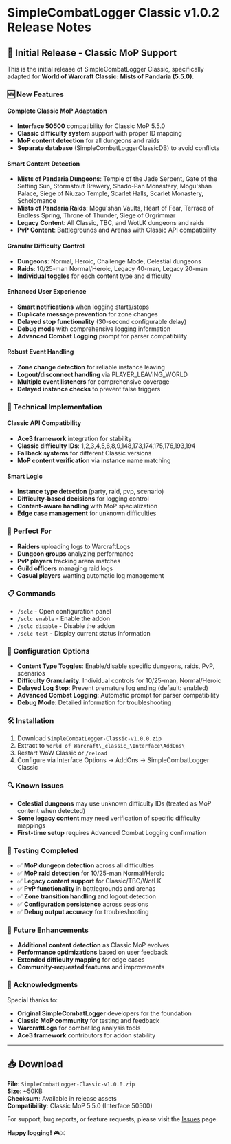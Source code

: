 # SimpleCombatLogger Classic v1.0.2 Release Notes

## 🎉 Initial Release - Classic MoP Support

This is the initial release of SimpleCombatLogger Classic, specifically adapted for **World of Warcraft Classic: Mists of Pandaria (5.5.0)**.

### 🆕 New Features

#### **Complete Classic MoP Adaptation**
- **Interface 50500** compatibility for Classic MoP 5.5.0
- **Classic difficulty system** support with proper ID mapping
- **MoP content detection** for all dungeons and raids
- **Separate database** (SimpleCombatLoggerClassicDB) to avoid conflicts

#### **Smart Content Detection**
- **Mists of Pandaria Dungeons**: Temple of the Jade Serpent, Gate of the Setting Sun, Stormstout Brewery, Shado-Pan Monastery, Mogu'shan Palace, Siege of Niuzao Temple, Scarlet Halls, Scarlet Monastery, Scholomance
- **Mists of Pandaria Raids**: Mogu'shan Vaults, Heart of Fear, Terrace of Endless Spring, Throne of Thunder, Siege of Orgrimmar
- **Legacy Content**: All Classic, TBC, and WotLK dungeons and raids
- **PvP Content**: Battlegrounds and Arenas with Classic API compatibility

#### **Granular Difficulty Control**
- **Dungeons**: Normal, Heroic, Challenge Mode, Celestial dungeons
- **Raids**: 10/25-man Normal/Heroic, Legacy 40-man, Legacy 20-man
- **Individual toggles** for each content type and difficulty

#### **Enhanced User Experience**
- **Smart notifications** when logging starts/stops
- **Duplicate message prevention** for zone changes
- **Delayed stop functionality** (30-second configurable delay)
- **Debug mode** with comprehensive logging information
- **Advanced Combat Logging** prompt for parser compatibility

#### **Robust Event Handling**
- **Zone change detection** for reliable instance leaving
- **Logout/disconnect handling** via PLAYER_LEAVING_WORLD
- **Multiple event listeners** for comprehensive coverage
- **Delayed instance checks** to prevent false triggers

### 🔧 Technical Implementation

#### **Classic API Compatibility**
- **Ace3 framework** integration for stability
- **Classic difficulty IDs**: 1,2,3,4,5,6,8,9,148,173,174,175,176,193,194
- **Fallback systems** for different Classic versions
- **MoP content verification** via instance name matching

#### **Smart Logic**
- **Instance type detection** (party, raid, pvp, scenario)
- **Difficulty-based decisions** for logging control
- **Content-aware handling** with MoP specialization
- **Edge case management** for unknown difficulties

### 🎯 Perfect For

- **Raiders** uploading logs to WarcraftLogs
- **Dungeon groups** analyzing performance
- **PvP players** tracking arena matches
- **Guild officers** managing raid logs
- **Casual players** wanting automatic log management

### 📋 Commands

- `/sclc` - Open configuration panel
- `/sclc enable` - Enable the addon  
- `/sclc disable` - Disable the addon
- `/sclc test` - Display current status information

### 🔄 Configuration Options

- **Content Type Toggles**: Enable/disable specific dungeons, raids, PvP, scenarios
- **Difficulty Granularity**: Individual controls for 10/25-man, Normal/Heroic
- **Delayed Log Stop**: Prevent premature log ending (default: enabled)
- **Advanced Combat Logging**: Automatic prompt for parser compatibility
- **Debug Mode**: Detailed information for troubleshooting

### 🛠️ Installation

1. Download `SimpleCombatLogger-Classic-v1.0.0.zip`
2. Extract to `World of Warcraft\_classic_\Interface\AddOns\`
3. Restart WoW Classic or `/reload`
4. Configure via Interface Options → AddOns → SimpleCombatLogger Classic

### 🔍 Known Issues

- **Celestial dungeons** may use unknown difficulty IDs (treated as MoP content when detected)
- **Some legacy content** may need verification of specific difficulty mappings
- **First-time setup** requires Advanced Combat Logging confirmation

### 🧪 Testing Completed

- ✅ **MoP dungeon detection** across all difficulties
- ✅ **MoP raid detection** for 10/25-man Normal/Heroic
- ✅ **Legacy content support** for Classic/TBC/WotLK
- ✅ **PvP functionality** in battlegrounds and arenas
- ✅ **Zone transition handling** and logout detection
- ✅ **Configuration persistence** across sessions
- ✅ **Debug output accuracy** for troubleshooting

### 📝 Future Enhancements

- **Additional content detection** as Classic MoP evolves
- **Performance optimizations** based on user feedback
- **Extended difficulty mapping** for edge cases
- **Community-requested features** and improvements

### 🙏 Acknowledgments

Special thanks to:
- **Original SimpleCombatLogger** developers for the foundation
- **Classic MoP community** for testing and feedback
- **WarcraftLogs** for combat log analysis tools
- **Ace3 framework** contributors for addon stability

---

## 📥 Download

**File**: `SimpleCombatLogger-Classic-v1.0.0.zip`  
**Size**: ~50KB  
**Checksum**: Available in release assets  
**Compatibility**: Classic MoP 5.5.0 (Interface 50500)

For support, bug reports, or feature requests, please visit the [Issues](../../issues) page.

**Happy logging!** 🎮⚔️
